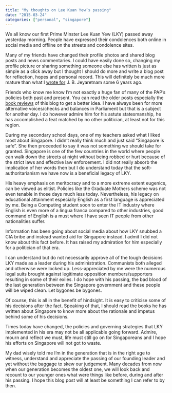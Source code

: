 ```yaml
---
title: "My thoughts on Lee Kuan Yew’s passing"
date: "2015-03-24"
categories: ["personal", "singapore"]
---
```


We all know our first Prime Minster Lee Kuan Yew (LKY) passed away yesterday morning. People have expressed their condolences both online in social media and offline on the streets and condolence sites.

Many of my friends have changed their profile photos and shared blog posts and news commentaries. I could have easily done so, changing my profile picture or sharing something someone else has written is just as simple as a click away but I thought I should do more and write a blog post for reflection, hopes and personal record. This will definitely be much more mature than what I [wrote for](http://the-lone-entity.blogspot.sg/2008/10/passing-of-hero.html) J. B. Jeyaretnam some 6 years ago.
<!--more-->
Friends who know me know I’m not exactly a huge fan of many of the PAP’s policies both past and present. You can read the older posts especially the [book reviews](/category/book-review/) of this blog to get a better idea. I have always been for more alternative voices/checks and balances in Parliament but that is a subject for another day. I do however admire him for his astute statesmanship, he has accomplished a feat matched by no other politician, at least not for this region.

During my secondary school days, one of my teachers asked what I liked most about Singapore. I didn’t really think much and just said “Singapore is safe”. She then proceeded to say it was not something we should take for granted. Singapore is one of the few countries in the world where people can walk down the streets at night without being robbed or hurt because of the strict laws and effective law enforcement. I did not really absorb the implication of her words then but I do understand today that the soft-authoritarianism we have now is a beneficial legacy of LKY.

His heavy emphasis on meritocracy and to a more extreme extent eugenics, can be viewed as elitist. Policies like the Graduate Mothers scheme was not even tenable in those days much less today. Nevertheless, his legacy on educational attainment especially English as a first language is appreciated by me. Being a Computing student soon to enter the IT industry where English is even more of a lingua franca compared to other industries, good command of English is a must where I have seen IT people from other nationalities suffer.

Information has been going about social media about how LKY snubbed a CIA bribe and instead wanted aid for Singapore instead. I admit I did not know about this fact before. It has raised my admiration for him especially for a politician of that era.

I can understand but do not necessarily approve all of the tough decisions LKY made as a leader during his administration. Communists both alleged and otherwise were locked up. Less-appreciated by me were the numerous legal suits brought against legitimate opposition members/supporters resulting in some of their exiles. I do hope with his passing, the bad blood of the last generation between the Singapore government and these people will be wiped clean. Let bygones be bygones.

Of course, this is all in the benefit of hindsight. It is easy to criticise some of his decisions after the fact. Speaking of that, I should read the books he has written about Singapore to know more about the rationale and impetus behind some of his decisions.

Times today have changed, the policies and governing strategies that LKY implemented in his era may not be all applicable going forward. Admire, mourn and reflect we must, life must still go on for Singaporeans and I hope his efforts on Singapore will not got to waste.

My dad wisely told me I’m in the generation that is in the right age to witness, understand and appreciate the passing of our founding leader and yet without the baggage to skew our judgement. Many decades from now when our generation becomes the oldest one, we will look back and recount to our younger ones what were things like before, during and after his passing. I hope this blog post will at least be something I can refer to by then.
